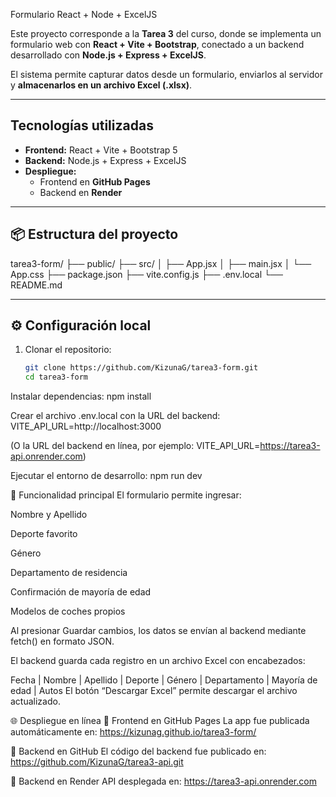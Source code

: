 Formulario React + Node + ExcelJS

Este proyecto corresponde a la **Tarea 3** del curso, donde se implementa un formulario web con **React + Vite + Bootstrap**, conectado a un backend desarrollado con **Node.js + Express + ExcelJS**.

El sistema permite capturar datos desde un formulario, enviarlos al servidor y **almacenarlos en un archivo Excel (.xlsx)**.

---

## Tecnologías utilizadas

- **Frontend:** React + Vite + Bootstrap 5  
- **Backend:** Node.js + Express + ExcelJS  
- **Despliegue:**  
  - Frontend en **GitHub Pages**  
  - Backend en **Render**

---

## 📦 Estructura del proyecto

tarea3-form/
├── public/
├── src/
│ ├── App.jsx
│ ├── main.jsx
│ └── App.css
├── package.json
├── vite.config.js
├── .env.local
└── README.md

---

## ⚙️ Configuración local

1. Clonar el repositorio:

   ```bash
   git clone https://github.com/KizunaG/tarea3-form.git
   cd tarea3-form
   
Instalar dependencias:
npm install

Crear el archivo .env.local con la URL del backend:
VITE_API_URL=http://localhost:3000

(O la URL del backend en línea, por ejemplo:
VITE_API_URL=https://tarea3-api.onrender.com)

Ejecutar el entorno de desarrollo:
npm run dev


🧠 Funcionalidad principal
El formulario permite ingresar:

Nombre y Apellido

Deporte favorito

Género

Departamento de residencia

Confirmación de mayoría de edad

Modelos de coches propios

Al presionar Guardar cambios, los datos se envían al backend mediante fetch() en formato JSON.

El backend guarda cada registro en un archivo Excel con encabezados:

Fecha | Nombre | Apellido | Deporte | Género | Departamento | Mayoría de edad | Autos
El botón “Descargar Excel” permite descargar el archivo actualizado.

🌐 Despliegue en línea
🔸 Frontend en GitHub Pages
La app fue publicada automáticamente en:
https://kizunag.github.io/tarea3-form/

🔸 Backend en GitHub 
El código del backend fue publicado en:
https://github.com/KizunaG/tarea3-api.git

🔸 Backend en Render
API desplegada en:
 https://tarea3-api.onrender.com

